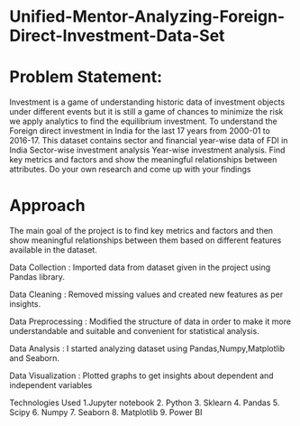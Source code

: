 # Unified-Mentor-Analyzing-Foreign-Direct-Investment-Data-Set

# Problem Statement:

 Investment is a game of understanding historic data of investment objects under different events but it is still a game of chances to minimize the risk we apply analytics to find the equilibrium investment.
 To understand the Foreign direct investment in India for the last 17 years from 2000-01 to 2016-17. This dataset contains sector and financial year-wise data of FDI in India Sector-wise investment analysis Year-wise investment analysis. Find key metrics and factors and show the meaningful relationships between attributes. Do your own research and come up with your findings

# Approach
The main goal of the project is to find key metrics and factors and then show meaningful relationships between them based on different features available in the dataset.

Data Collection : Imported data from dataset given in the project using Pandas library.

Data Cleaning : Removed missing values and created new features as per insights.

Data Preprocessing : Modified the structure of data in order to make it more understandable and suitable and convenient for statistical analysis.

Data Analysis : I started analyzing dataset using Pandas,Numpy,Matplotlib and Seaborn.

Data Visualization : Plotted graphs to get insights about dependent and independent variables

Technologies Used
1.Jupyter notebook 2. Python 3. Sklearn 4. Pandas 5. Scipy 6. Numpy 7. Seaborn 8. Matplotlib 9. Power BI
